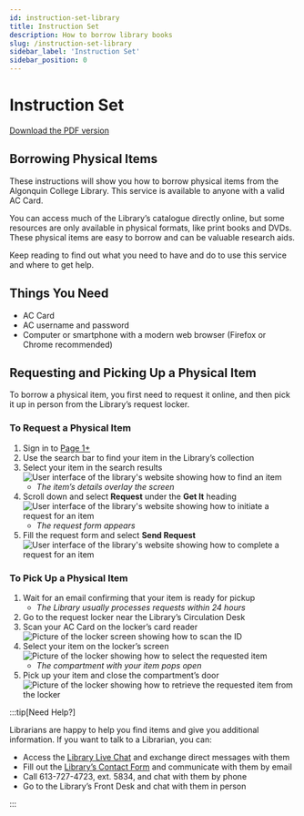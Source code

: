 ```yaml
---
id: instruction-set-library
title: Instruction Set
description: How to borrow library books
slug: /instruction-set-library
sidebar_label: 'Instruction Set'
sidebar_position: 0
---
```


# Instruction Set

[Download the PDF version](@site/static/portfolio/instruction-set/instruction-set.pdf)

## Borrowing Physical Items

These instructions will show you how to borrow physical items from the Algonquin College Library. This service is available to anyone with a valid AC Card.

You can access much of the Library’s catalogue directly online, but some resources are only available in physical formats, like print books and DVDs. These physical items are easy to borrow and can be valuable research aids.

Keep reading to find out what you need to have and do to use this service and where to get help.

## Things You Need

- AC Card
- AC username and password
- Computer or smartphone with a modern web browser (Firefox or Chrome recommended)

## Requesting and Picking Up a Physical Item

To borrow a physical item, you first need to request it online, and then pick it up in person from the Library’s request locker.

### To Request a Physical Item

1. Sign in to [Page 1+](https://librarysearch.algonquincollege.com/)
1. Use the search bar to find your item in the Library’s collection
1. Select your item in the search results  
![User interface of the library's website showing how to find an item](@site/static/portfolio/instruction-set/fig-1.png)  
    - *The item’s details overlay the screen*  
1. Scroll down and select **Request** under the **Get It** heading  
![User interface of the library's website showing how to initiate a request for an item](@site/static/portfolio/instruction-set/fig-2.png)  
    - *The request form appears*  
1. Fill the request form and select **Send Request**
![User interface of the library's website showing how to complete a request for an item](@site/static/portfolio/instruction-set/fig-3.png)

### To Pick Up a Physical Item

1. Wait for an email confirming that your item is ready for pickup
    - *The Library usually processes requests within 24 hours*
1. Go to the request locker near the Library’s Circulation Desk
1. Scan your AC Card on the locker’s card reader
![Picture of the locker screen showing how to scan the ID](@site/static/portfolio/instruction-set/fig-4.png)
1. Select your item on the locker’s screen
![Picture of the locker showing how to select the requested item](@site/static/portfolio/instruction-set/fig-5.png)  
    - *The compartment with your item pops open*
1. Pick up your item and close the compartment’s door
![Picture of the locker showing how to retrieve the requested item from the locker](@site/static/portfolio/instruction-set/fig-6.png)

:::tip[Need Help?]

Librarians are happy to help you find items and give you additional information. If you want to talk to a Librarian, you can:
- Access the [Library Live Chat](https://www.algonquincollege.com/library/) and exchange direct messages with them
- Fill out the [Library’s Contact Form](https://algonquincollege.libguides.com/about/contact-us) and communicate with them by email
- Call 613-727-4723, ext. 5834, and chat with them by phone
- Go to the Library’s Front Desk and chat with them in person

:::
